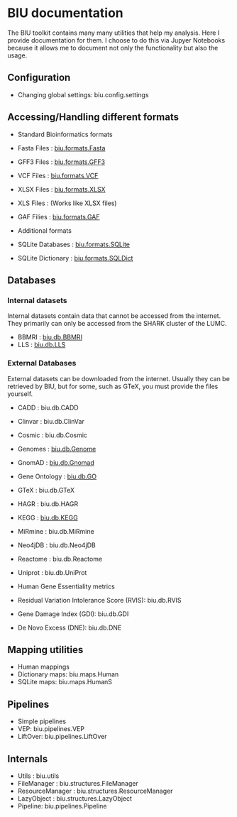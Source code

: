 # BIU documentation

The BIU toolkit contains many many utilities that help my analysis. Here I provide documentation for them. I choose to do this via Jupyer Notebooks because it allows me to document not only the functionality but also the usage.

## Configuration

 * Changing global settings: biu.config.settings

## Accessing/Handling different formats
 * Standard Bioinformatics formats
  * Fasta Files : [biu.formats.Fasta](biu.formats.Fasta.ipynb)
  * GFF3 Files :  [biu.formats.GFF3](biu.formats.GFF3.ipynb)
  * VCF Files :   [biu.formats.VCF](biu.formats.VCF.ipynb)
  * XLSX Files :  [biu.formats.XLSX](biu.formats.XLSX.ipynb)
  * XLS Files : (Works like XLSX files)
  * GAF Filies :  [biu.formats.GAF](biu.formats.GAF.ipynb)

 * Additional formats
  * SQLite Databases :  [biu.formats.SQLite](biu.formats.SQLite.ipynb)
  * SQLite Dictionary : [biu.formats.SQLDict](biu.formats.SQLDict.ipynb)

## Databases

### Internal datasets

 Internal datasets contain data that cannot be accessed from the internet.
 They primarily can only be accessed from the SHARK cluster of the LUMC.

 * BBMRI : [biu.db.BBMRI](biu.db.BBMRI.ipynb)
 * LLS   : [biu.db.LLS](biu.db.LLS.ipynb)

### External Databases

 External datasets can be downloaded from the internet.
 Usually they can be retrieved by BIU, but for some, such as GTeX, you must provide the files yourself.

 * CADD : biu.db.CADD 
 * Clinvar : biu.db.ClinVar
 * Cosmic : biu.db.Cosmic
 * Genomes : [biu.db.Genome](biu.db.Genome.ipynb)
 * GnomAD : [biu.db.Gnomad](biu.db.Gnomad.ipynb)
 * Gene Ontology : [biu.db.GO](biu.db.GO.ipynb)
 * GTeX : biu.db.GTeX
 * HAGR : biu.db.HAGR
 * KEGG : [biu.db.KEGG](biu.db.KEGG.ipynb)
 * MiRmine : biu.db.MiRmine
 * Neo4jDB : biu.db.Neo4jDB
 * Reactome : biu.db.Reactome
 * Uniprot : biu.db.UniProt

 * Human Gene Essentiality metrics
  * Residual Variation Intolerance Score (RVIS): biu.db.RVIS
  * Gene Damage Index (GDI): biu.db.GDI
  * De Novo Excess (DNE): biu.db.DNE

## Mapping utilities

 * Human mappings
  * Dictionary maps: biu.maps.Human
  * SQLite maps: biu.maps.HumanS

## Pipelines

 * Simple pipelines
  * VEP: biu.pipelines.VEP
  * LiftOver: biu.pipelines.LiftOver

## Internals

 * Utils : biu.utils
 * FileManager : biu.structures.FileManager
 * ResourceManager : biu.structures.ResourceManager
 * LazyObject : biu.structures.LazyObject
 * Pipeline: biu.pipelines.Pipeline
